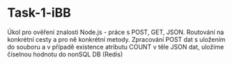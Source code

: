 # Task-1-iBB
Úkol pro ověření znalosti Node.js - práce s POST, GET, JSON. Routování na konkrétní cesty a pro ně konkrétní metody. Zpracování POST dat s uložením do souboru a v případě existence atributu COUNT v těle JSON dat, uložíme číselnou hodnotu do nonSQL DB (Redis)
